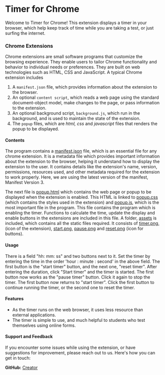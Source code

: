 # Timer for Chrome

Welcome to Timer for Chrome! This extension displays a timer in your browser, which help keep track of time while you are taking a test, or just surfing the internet.

### Chrome Extensions

Chrome extensions are small software programs that customize the browsing experience. 
They enable users to tailor Chrome functionality and behavior to individual needs or preferences. 
They are built on web technologies such as HTML, CSS and JavaScript.
A typical Chrome extension includes

1. A `manifest.json` file, which provides information about the extension to the browser.
2. An optional `content script`, which reads a web page using the standard document-object model, make changes to the page, or pass information to the extension.
3. An optional background script, `background.js`, which run in the background, and is used to maintain the state of the extension.
4. The `popup` files, which are *html, css* and *javascript* files that renders the popup to be displayed.


#### Contents

The program contains a [manifest.json](manifest.json) file, which is an essential file for any chrome extension. 
It is a metadata file which provides important information about the extension to the browser, helping it understand how to display the extension to the user.
It contains details like the extension's name, version, permissions, resources used, and other metadata required for the extension to work properly. Here, we are using the latest version of the manifest, Manifest Version 3.

The next file is [popup.html](popup.html) which contains the web page or popup to be displayed when the extension is enabled. This HTML is linked to [popup.css](popup.css) (which contains the styles used in the extension) and [popup.js](popup.js), which is the most important file in the program. This file contains the program which is enabling the timer. Functions to calculate the time, update the display and enable buttons in the extensions are included in this file.
A folder, [assets](assets) is included, which contains all the static files required. It consists of [timer.png](assets/timer.png), (icon of the extension), [start.png](assets/start.png), [pause.png](assets/pause.png) and [reset.png](assets/reset.png) (icon for buttons).


#### Usage
There is a field "hh: mm: ss" and two buttons next to it. Set the timer by entering the time in the order 'hour : minute : second' in the above field. The first button is the "start timer" button, and the next one, "reset timer". After entering the duration, click "Start timer" and the timer is started. The first button now works as the "pause timer" button. Click it again to stop the timer. The first button now returns to "start timer". Click the first button to continue running the timer, or the second one to reset the timer.

#### Features
* As the timer runs on the web browser, it uses less resource than external applications.
* The timer is simple to use, and much helpful to students who test themselves using online forms.

#### Support and Feedback
If you encounter some issues while using the extension, or have suggestions for improvement, please reach out to us. Here's how you can get in touch:

 **GitHub:** [Creator](https://github.com/gojo-mkv/)